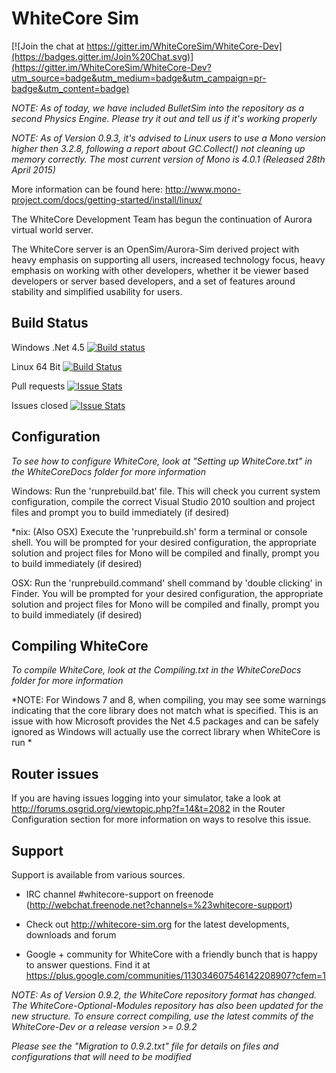# WhiteCore Sim

[![Join the chat at https://gitter.im/WhiteCoreSim/WhiteCore-Dev](https://badges.gitter.im/Join%20Chat.svg)](https://gitter.im/WhiteCoreSim/WhiteCore-Dev?utm_source=badge&utm_medium=badge&utm_campaign=pr-badge&utm_content=badge)

*NOTE:
 As of today, we have included BulletSim into the repository as a second Physics Engine. Please try it out and tell us if it's working properly*

*NOTE:
 As of Version 0.9.3, it's advised to Linux users to use a Mono version higher then 3.2.8, following a report about GC.Collect() not cleaning up memory correctly. The most current version of Mono is 4.0.1 (Released 28th April 2015)*

 More information can be found here: http://www.mono-project.com/docs/getting-started/install/linux/

The WhiteCore Development Team has begun the continuation of Aurora virtual world server.

The WhiteCore server is an OpenSim/Aurora-Sim derived project with heavy emphasis on supporting all users, 
increased technology focus, heavy emphasis on working with other developers,
whether it be viewer based developers or server based developers, 
and a set of features around stability and simplified usability for users.

## Build Status

Windows .Net 4.5 [![Build status](https://ci.appveyor.com/api/projects/status/tj3pr2xb4rg6ospe/branch/master?svg=true)](https://ci.appveyor.com/project/fly-man-/whitecore-dev/branch/master)

Linux 64 Bit [![Build Status](https://travis-ci.org/WhiteCoreSim/WhiteCore-Dev.svg?branch=master)](https://travis-ci.org/WhiteCoreSim/WhiteCore-Dev)

Pull requests [![Issue Stats](http://www.issuestats.com/github/WhiteCoreSim/WhiteCore-Dev/badge/pr)](http://www.issuestats.com/github/WhiteCoreSim/WhiteCore-Dev)

Issues closed [![Issue Stats](http://www.issuestats.com/github/WhiteCoreSim/WhiteCore-Dev/badge/issue)](http://www.issuestats.com/github/WhiteCoreSim/WhiteCore-Dev)

## Configuration
*To see how to configure WhiteCore, look at "Setting up WhiteCore.txt" in the WhiteCoreDocs folder for more information*

Windows:
   Run the 'runprebuild.bat' file.
   This will check you current system configuration, compile the correct Visual Studio 2010 soultion and project files and prompt you to build immediately (if desired)

*nix: (Also OSX)
   Execute the 'runprebuild.sh' form a terminal or console shell.
   You will be prompted for your desired configuration, the appropriate solution and project files for Mono will be compiled and finally, prompt you to build immediately (if desired)
   
OSX:
   Run the 'runprebuild.command' shell command by 'double clicking' in Finder.
   You will be prompted for your desired configuration, the appropriate solution and project files for Mono will be compiled and finally, prompt you to build immediately (if desired)
   	   
## Compiling WhiteCore
*To compile WhiteCore, look at the Compiling.txt in the WhiteCoreDocs folder for more information*

*NOTE:
  For Windows 7 and 8, when compiling, you may see some warnings indicating that the core library does not match what is specified.
  This is an issue with how Microsoft provides the Net 4.5 packages and can be safely ignored as Windows will actually use the correct library when WhiteCore is run *
  
## Router issues
If you are having issues logging into your simulator, take a look at http://forums.osgrid.org/viewtopic.php?f=14&t=2082 in the Router Configuration section for more information on ways to resolve this issue.

## Support
Support is available from various sources.

* IRC channel #whitecore-support on freenode (http://webchat.freenode.net?channels=%23whitecore-support)

* Check out http://whitecore-sim.org for the latest developments, downloads and forum

* Google + community for WhiteCore with a friendly bunch that is happy to answer questions. Find it at https://plus.google.com/communities/113034607546142208907?cfem=1

*NOTE: 
 As of Version 0.9.2, the WhiteCore repository format has changed.  
 The WhiteCore-Optional-Modules repository has also been updated for the new structure.
 To ensure correct compiling, use the latest commits of the WhiteCore-Dev or a release version >= 0.9.2*

*Please see the "Migration to 0.9.2.txt" file for details on files and configurations that will need to be modified*